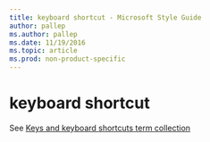 ```yaml
---
title: keyboard shortcut - Microsoft Style Guide
author: pallep
ms.author: pallep
ms.date: 11/19/2016
ms.topic: article
ms.prod: non-product-specific
---
```


# keyboard shortcut

See [Keys and keyboard shortcuts term collection](/style-guide/a-z-word-list-term-collections/term-collections/keys-keyboard-shortcuts)
